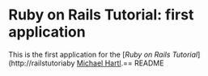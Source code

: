 # Ruby on Rails Tutorial: first application
This is the first application for the
[*Ruby on Rails Tutorial*](http://railstutoriaby [Michael Hartl](http://michaelhartl.com/).== README

